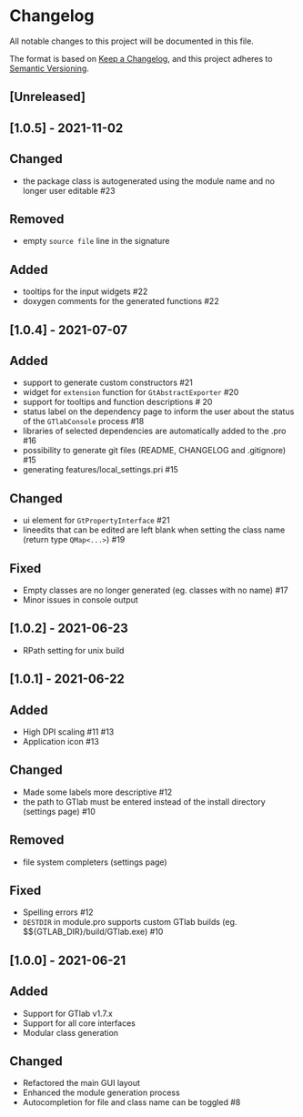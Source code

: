 # Changelog
All notable changes to this project will be documented in this file.

The format is based on [Keep a Changelog](https://keepachangelog.com/en/1.0.0/),
and this project adheres to [Semantic Versioning](https://semver.org/spec/v2.0.0.html).

## [Unreleased]
## [1.0.5] - 2021-11-02
## Changed
- the package class is autogenerated using the module name and no longer user editable #23

## Removed
- empty `source file` line in the signature

## Added
- tooltips for the input widgets #22
- doxygen comments for the generated functions #22

## [1.0.4] - 2021-07-07
## Added
- support to generate custom constructors #21
- widget for `extension` function for `GtAbstractExporter` #20
- support for tooltips and function descriptions # 20
- status label on the dependency page to inform the user about the status of the `GTlabConsole` process #18
- libraries of selected dependencies are automatically added to the .pro #16
- possibility to generate git files (README, CHANGELOG and .gitignore) #15
- generating features/local_settings.pri #15

## Changed
- ui element for `GtPropertyInterface` #21
- lineedits that can be edited are left blank when setting the class name (return type `QMap<...>`) #19
## Fixed
- Empty classes are no longer generated (eg. classes with no name) #17
- Minor issues in console output

## [1.0.2] - 2021-06-23
- RPath setting for unix build

## [1.0.1] - 2021-06-22
## Added
- High DPI scaling #11 #13
- Application icon #13 

## Changed
- Made some labels more descriptive #12
- the path to GTlab must be entered instead of the install directory (settings page) #10

## Removed
- file system completers (settings page)

## Fixed
- Spelling errors #12
- `DESTDIR` in module.pro supports custom GTlab builds (eg. $${GTLAB_DIR}/build/GTlab.exe) #10

## [1.0.0] - 2021-06-21
## Added
- Support for GTlab v1.7.x
- Support for all core interfaces
- Modular class generation

## Changed
- Refactored the main GUI layout
- Enhanced the module generation process
- Autocompletion for file and class name can be toggled #8
